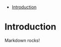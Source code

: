 <!-- MarkdownTOC -->
<ul>
  <li><a href="#introduction">Introduction</a></li>
</ul>
<style>
  h1>a[data-markdowntoc],
  h2>a[data-markdowntoc],
  h3>a[data-markdowntoc],
  h4>a[data-markdowntoc],
  h5>a[data-markdowntoc],
  h6>a[data-markdowntoc]
  {
    visibility: hidden;
  }
  h1:hover>a[data-markdowntoc],
  h2:hover>a[data-markdowntoc],
  h3:hover>a[data-markdowntoc],
  h4:hover>a[data-markdowntoc],
  h5:hover>a[data-markdowntoc],
  h6:hover>a[data-markdowntoc]
  {
    visibility: visible;
    color: #0072aa;
    text-decoration: none;
    font-size: 0.8em;
    padding: 0 4px 0 4px;
  }
  h1:hover>a:visited[data-markdowntoc],
  h2:hover>a:visited[data-markdowntoc],
  h3:hover>a:visited[data-markdowntoc],
  h4:hover>a:visited[data-markdowntoc],
  h5:hover>a:visited[data-markdowntoc],
  h6:hover>a:visited[data-markdowntoc]
  {
    color: #6363bb;
  }
</style>
<!-- /MarkdownTOC -->

<h1 id="introduction">Introduction <a data-markdowntoc href="#introduction">¶</a></h1>

Markdown rocks!
